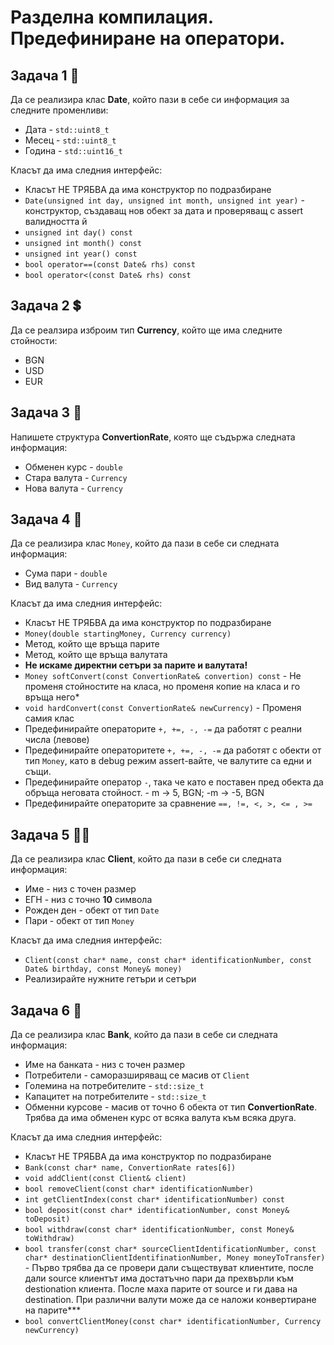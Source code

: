 # Разделна компилация. Предефиниране на оператори.

## Задача 1 :calendar:

Да се реализира клас **Date**, който пази в себе си информация за следните променливи:

* Дата - `std::uint8_t`
* Месец - `std::uint8_t`
* Година - `std::uint16_t`

Класът да има следния интерфейс:

* Класът НЕ ТРЯБВА да има конструктор по подразбиране
* `Date(unsigned int day, unsigned int month, unsigned int year)` - конструктор, създаващ нов обект за дата и проверяващ с assert валидността й
* `unsigned int day() const`
* `unsigned int month() const`
* `unsigned int year() const`
* `bool operator==(const Date& rhs) const`
* `bool operator<(const Date& rhs) const`

## Задача 2 :heavy_dollar_sign:

Да се реалзира изброим тип **Currency**, който ще има следните стойности:

* BGN
* USD
* EUR

## Задача 3 :currency_exchange:

Напишете структура **ConvertionRate**, която ще съдържа следната информация:

* Обменен курс - `double`
* Стара валута - `Currency`
* Нова валута - `Currency`

## Задача 4 :money_mouth_face:

Да се реализира клас `Money`, който да пази в себе си следната информация:

* Сума пари - `double`
* Вид валута - `Currency`

Класът да има следния интерфейс:

* Класът НЕ ТРЯБВА да има конструктор по подразбиране
* `Money(double startingMoney, Currency currency)`
* Метод, който ще връща парите
* Метод, който ще връща валутата
* **Не искаме директни сетъри за парите и валутата!**
* `Money softConvert(const ConvertionRate& convertion) const` - Не променя стойностите на класа, но променя копие на класа и го връща него*
* `void hardConvert(const ConvertionRate& newCurrency)` - Променя самия клас
* Предефинирайте операторите `+, +=, -, -=` да работят с реални числа (левове)
* Предефинирайте операторитете `+, +=, -, -=` да работят с обекти от тип `Money`, като в debug режим assert-вайте, че валутите са едни и същи.
* Предефинирайте оператор `-`, така че като е поставен пред обекта да обръща неговата стойност. - m -> 5, BGN; -m -> -5, BGN
* Предефинирайте операторите за сравнение `==, !=, <, >, <= , >=`

## Задача 5 :man_beard:

Да се реализира клас **Client**, който да пази в себе си следната информация:

* Име - низ с точен размер
* ЕГН - низ с точно **10** символа
* Рожден ден - обект от тип `Date`
* Пари - обект от тип `Money`

Класът да има следния интерфейс:

* `Client(const char* name, const char* identificationNumber, const Date& birthday, const Money& money)`
* Реализирайте нужните гетъри и сетъри

## Задача 6 :bank:

Да се реализира клас **Bank**, който да пази в себе си следната информация:

* Име на банката - низ с точен размер
* Потребители - саморазширяващ се масив от `Client`
* Големина на потребителите - `std::size_t`
* Капацитет на потребителите - `std::size_t`
* Обменни курсове - масив от точно 6 обекта от тип **ConvertionRate**. Трябва да има обменен курс от всяка валута към всяка друга.

Класът да има следния интерфейс:

* Класът НЕ ТРЯБВА да има конструктор по подразбиране
* `Bank(const char* name, ConvertionRate rates[6])`
* `void addClient(const Client& client)`
* `bool removeClient(const char* identificationNumber)`
* `int getClientIndex(const char* identificationNumber) const`
* `bool deposit(const char* identificationNumber, const Money& toDeposit)`
* `bool withdraw(const char* identificationNumber, const Money& toWithdraw)`
* `bool transfer(const char* sourceClientIdentificationNumber, const char* destinationClientIdentifinationNumber, Money moneyToTransfer)` - Първо трябва да се провери дали съществуват клиентите, после дали source клиентът има достатъчно пари да прехвърли към destionation клиента. После маха парите от source и ги дава на destination. При различни валути може да се наложи конвертиране на парите***
* `bool convertClientMoney(const char* identificationNumber, Currency newCurrency)`
